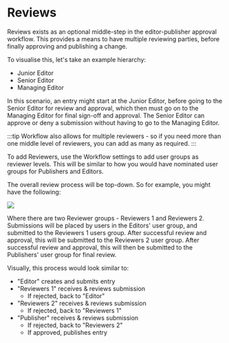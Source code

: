 # Reviews
Reviews exists as an optional middle-step in the editor-publisher approval workflow. This provides a means to have multiple reviewing parties, before finally approving and publishing a change.

To visualise this, let's take an example hierarchy:
- Junior Editor
- Senior Editor
- Managing Editor

In this scenario, an entry might start at the Junior Editor, before going to the Senior Editor for review and approval, which then must go on to the Managing Editor for final sign-off and approval. The Senior Editor can approve or deny a submission without having to go to the Managing Editor.

:::tip
Workflow also allows for multiple reviewers - so if you need more than one middle level of reviewers, you can add as many as required.
:::

To add Reviewers, use the Workflow settings to add user groups as reviewer levels. This will be similar to how you would have nominated user groups for Publishers and Editors.

The overall review process will be top-down. So for example, you might have the following:

![](/docs/screenshots/review-pane5.png)

Where there are two Reviewer groups - Reviewers 1 and Reviewers 2. Submissions will be placed by users in the Editors' user group, and submitted to the Reviewers 1 users group. After successful review and approval, this will be submitted to the Reviewers 2 user group. After successful review and approval, this will then be submitted to the Publishers' user group for final review.

Visually, this process would look similar to:

- "Editor" creates and submits entry
- "Reviewers 1" receives & reviews submission
  - If rejected, back to "Editor"
- "Reviewers 2" receives & reviews submission
  - If rejected, back to "Reviewers 1"
- "Publisher" receives & reviews submission
  - If rejected, back to "Reviewers 2"
  - If approved, publishes entry
